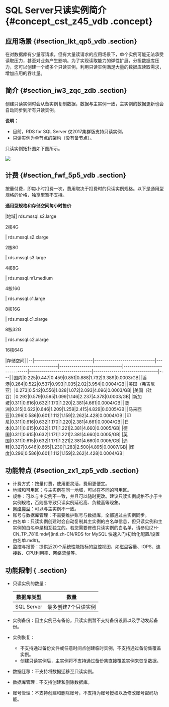 # SQL Server只读实例简介 {#concept_cst_z45_vdb .concept}

## 应用场景 {#section_lkt_qp5_vdb .section}

在对数据库有少量写请求，但有大量读请求的应用场景下，单个实例可能无法承受读取压力，甚至对业务产生影响。为了实现读取能力的弹性扩展，分担数据库压力，您可以创建一个或多个只读实例，利用只读实例满足大量的数据库读取需求，增加应用的吞吐量。

## 简介 {#section_iw3_zqc_zdb .section}

创建只读实例时会从备实例复制数据，数据与主实例一致，主实例的数据更新也会自动同步到所有只读实例。

**说明：** 

-   目前，RDS for SQL Server 仅2017集群版支持只读实例。
-   只读实例为单节点的架构（没有备节点）。

只读实例拓扑图如下图所示。

![](http://static-aliyun-doc.oss-cn-hangzhou.aliyuncs.com/assets/img/7826/15514222066089_zh-CN.png)

## 计费 {#section_fwf_5p5_vdb .section}

按量付费，即每小时扣费一次，费用取决于扣费时的只读实例规格。以下是通用型规格的价格，独享型暂不支持。

**通用型规格和存储空间每小时售价**

|地域| rds.mssql.s2.large

 2核4G

 | rds.mssql.s2.xlarge

 2核8G

 | rds.mssql.s3.large

 4核8G

 | rds.mssql.m1.medium

 4核16G

 | rds.mssql.c1.large

 8核16G

 | rds.mssql.c1.xlarge

 8核32G

 | rds.mssql.c2.xlarge

 16核64G

 |存储空间|
|--|-----------------------------|------------------------------|-----------------------------|-------------------------------|------------------------------|-------------------------------|--------------------------------|----|
|国内|$0.225|$0.447|$0.459|$0.851|$0.888|$1.732|$3.389|$0.0003/GB|
|香港|$0.264|$0.522|$0.537|$0.993|$1.035|$2.02|$3.954|$0.0004/GB|
|美国（弗吉尼亚）|$0.273|$0.542|$0.556|$1.028|$1.072|$2.093|$4.096|$0.0003/GB|
|美国（硅谷）|$0.292|$0.579|$0.595|$1.099|$1.146|$2.237|$4.378|$0.0003/GB|
|新加坡|$0.311|$0.616|$0.632|$1.170|$1.220|$2.381|$4.661|$0.0004/GB|
|澳洲|$0.315|$0.622|$0.646|$1.209|$1.259|$2.415|$4.829|$0.0005/GB|
|马来西亚|$0.296|$0.586|$0.601|$1.112|$1.159|$2.262|$4.428|$0.0004/GB|
|印尼|$0.311|$0.616|$0.632|$1.170|$1.220|$2.381|$4.661|$0.0004/GB|
|日本|$0.311|$0.615|$0.632|$1.171|$1.221|$2.381|$4.660|$0.0005/GB|
|德国|$0.311|$0.615|$0.632|$1.171|$1.221|$2.381|$4.660|$0.0005/GB|
|英国|$0.311|$0.615|$0.632|$1.171|$1.221|$2.381|$4.660|$0.0005/GB|
|迪拜|$0.327|$0.646|$0.665|$1.230|$1.283|$2.500|$4.895|$0.0007/GB|
|印度|$0.296|$0.586|$0.601|$1.112|$1.159|$2.262|$4.428|$0.0004/GB|

## 功能特点 {#section_zx1_zp5_vdb .section}

-   计费方式：按量付费，使用更灵活，费用更便宜。
-   地域和可用区：与主实例在同一地域，可以在不同的可用区。
-   规格：可以与主实例不一致，并且可以随时更改。建议只读实例规格不小于主实例规格，否则易导致只读实例延迟高、负载高等现象。
-   [网络类型](../intl.zh-CN/用户指南/数据库连接/切换网络类型.md#)：可以与主实例不一致。
-   账号与数据库管理：不需要维护账号与数据库，全部通过主实例同步。
-   白名单：只读实例创建时会自动复制其主实例的白名单信息，但只读实例和主实例的白名单是相互独立的。若您需要修改只读实例的白名单，请参见[ZH-CN\_TP\_7816.md\#](intl.zh-CN/RDS for MySQL 快速入门/初始化配置/设置白名单.md#)。
-   监控与报警：提供近20个系统性能指标的监控视图，如磁盘容量、IOPS、连接数、CPU利用率、网络流量等。

## 功能限制 { .section}

-   只读实例的数量：

    |数据库类型|数量|
    |-----|--|
    |SQL Server|最多创建7个只读实例|

-   实例备份：因主实例已有备份，只读实例暂不支持备份设置以及手动发起备份。
-   实例恢复：
    -   不支持通过备份文件或任意时间点创建临时实例，不支持通过备份集覆盖实例。
    -   创建只读实例后，主实例将不支持通过备份集直接覆盖实例来恢复数据。
-   数据迁移：不支持将数据迁移至只读实例。
-   数据库管理：不支持创建和删除数据库。
-   账号管理：不支持创建和删除账号，不支持为账号授权以及修改账号密码功能。

